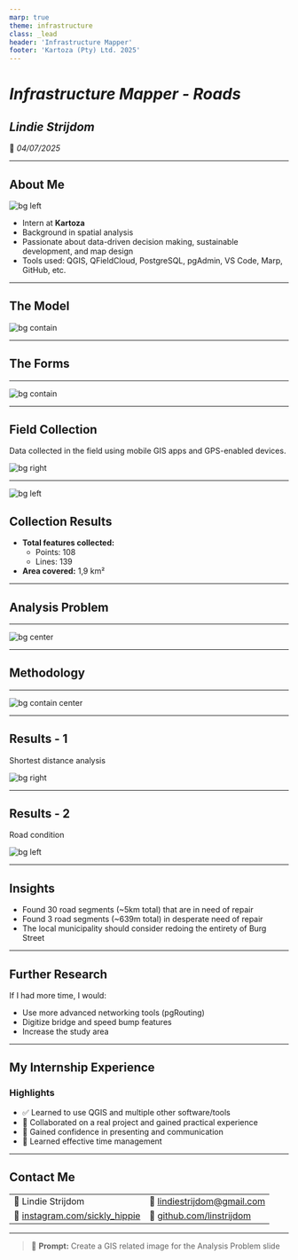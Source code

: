 ```yaml
---
marp: true
theme: infrastructure
class: _lead
header: 'Infrastructure Mapper'
footer: 'Kartoza (Pty) Ltd. 2025'
---
```


<!-- Title Slide -->
<!-- _class: lead -->

# *Infrastructure Mapper - Roads*

## *Lindie Strijdom*

📅 *04/07/2025*

---

## About Me

![bg  left](../img/interns/lindie-strijdom.webp)

* Intern at **Kartoza**
* Background in spatial analysis
* Passionate about data-driven decision making, sustainable development, and map design
* Tools used: QGIS, QFieldCloud, PostgreSQL, pgAdmin, VS Code, Marp, GitHub, etc.

---

## The Model

![bg contain ](../img/roads-erd.png)

---

## The Forms

---

![bg contain ](../img/roads-forms.png)

---

## Field Collection

Data collected in the field using mobile GIS apps and GPS-enabled devices.

![bg right](../img/roads-field.png)

---

![bg left](../img/roads-collection.png)

## Collection Results

* **Total features collected:**
  * Points: 108
  * Lines: 139
* **Area covered:** 1,9 km²

---

## Analysis Problem

---
![bg center](../img/roads-problem.png)

---

## Methodology

---

![bg contain center](../img/roads-model.png)

---

## Results - 1

Shortest distance analysis

![bg right](../img/roads-results-1.png)

---

## Results - 2

Road condition

![bg left](../img/roads-results-2.png)

---

## Insights

* Found 30 road segments (~5km total) that are in need of repair
* Found 3 road segments (~639m total) in desperate need of repair
* The local municipality should consider redoing the entirety of Burg Street

---

## Further Research

If I had more time, I would:

* Use more advanced networking tools (pgRouting)
* Digitize bridge and speed bump features
* Increase the study area

---

## My Internship Experience

### Highlights

* ✅ Learned to use QGIS and multiple other software/tools
* 🤝 Collaborated on a real project and gained practical experience
* 🎯 Gained confidence in presenting and communication
* 💬 Learned effective time management

---

## Contact Me

<!-- _class: contact-table -->

|      |  |
|-----------|-------|
| 👤 Lindie Strijdom      |    📨 [lindiestrijdom@gmail.com](mailto:lindiestrijdom@gmail.com)   |
| 🔗 [instagram.com/sickly_hippie](https://www.instagram.com/sickly_hippie/)     |   💼 [github.com/linstrijdom](https://github.com/linstrijdom)    |

---

> 🤖 **Prompt:** Create a GIS related image for the Analysis Problem slide
